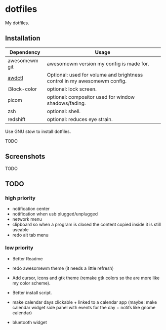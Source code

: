 # dotfiles

My dotfiles.

## Installation

| Dependency | Usage |
| - | - |
| awesomewm git | awesomewm version my config is made for. |
| [awdctl](https://github.com/mpostaire/awdctl) | Optional: used for volume and brightness control in my awesomewm config. |
| i3lock-color | optional: lock screen. |
| picom | optional: compositor used for window shadows/fading. |
| zsh | optional: shell. |
| redshift | optional: reduces eye strain. |

Use GNU stow to install dotfiles.

TODO

## Screenshots

TODO

## TODO

### high priority
- notification center
- notification when usb plugged/unplugged
- network menu
- clipboard so when a program is closed the content copied inside it is still useable
- redo alt tab menu

### low priority
- Better Readme
- redo awesomewm theme (it needs a little refresh)
- Add cursor, icons and gtk theme (remake gtk colors so the are more like my color scheme).
- Better install script.
- make calendar days clickable + linked to a calendar app (maybe: make calendar widget side panel with events for the day + notifs like gnome calendar)

- bluetooth widget
